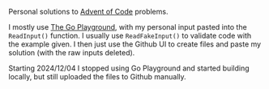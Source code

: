 Personal solutions to [Advent of Code](https://adventofcode.com/) problems.

I mostly use [The Go Playground](https://play.golang.org/), with my personal input pasted into the `ReadInput()` function. I usually use `ReadFakeInput()` to validate code with the example given. I then just use the Github UI to create files and paste my solution (with the raw inputs deleted).

Starting 2024/12/04 I stopped using Go Playground and started building locally, but still uploaded the files to Github manually.

